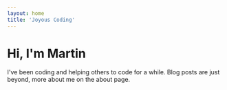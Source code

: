```yaml
---
layout: home
title: 'Joyous Coding'
---
```


# Hi, I'm Martin

I've been coding and helping others to code for a while. Blog posts are just beyond, more about me on the about page.
